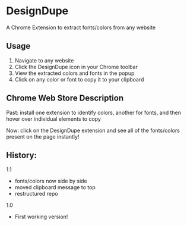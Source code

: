 # DesignDupe

A Chrome Extension to extract fonts/colors from any website

## Usage

1. Navigate to any website
2. Click the DesignDupe icon in your Chrome toolbar
3. View the extracted colors and fonts in the popup
4. Click on any color or font to copy it to your clipboard

## Chrome Web Store Description
Past: install one extension to identify colors, another for fonts, and then hover over individual elements to copy

Now: click on the DesignDupe extension and see all of the fonts/colors present on the page instantly!

## History:

1.1
  - fonts/colors now side by side
  - moved clipboard message to top
  - restructured repo

1.0
  - First working version!